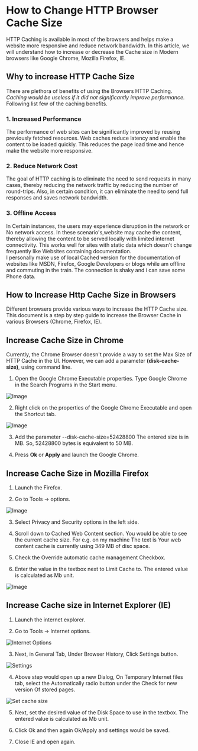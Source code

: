 # How to Change HTTP Browser Cache Size 

HTTP Caching is available in most of the browsers and helps make a website more responsive and reduce network bandwidth.  In this article, we will understand how to increase or decrease the Cache size in Modern browsers like Google Chrome, Mozilla Firefox, IE.

## Why to increase HTTP Cache Size

There are plethora of benefits of using the Browsers HTTP Caching. *Caching would be useless if it did not significantly improve performance.* Following list few of the caching benefits.

### 1. Increased Performance

The performance of web sites can be significantly improved by reusing previously fetched resources. Web caches reduce latency and enable the content to be loaded quickly. This reduces the page load time and hence make the website more responsive.

### 2. Reduce Network Cost

The goal of HTTP caching is to eliminate the need to send requests in many cases, thereby reducing the network traffic by reducing the number of round-trips. Also, in certain condition, it can eliminate the need to send full responses and saves network bandwidth.

### 3. Offline Access

In Certain instances, the users may experience disruption in the network or No network access. In these scenario's,website may cache the content, thereby allowing the content to be served locally with limited internet connectivity. This works well for sites with static data which doesn't change frequently like Websites containing documentation.  
I personally make use of local Cached version for the documentation of websites like MSDN, Firefox, Google Developers or blogs while am offline and commuting in the train. The connection is shaky and i can save some Phone data.

## How to Increase Http Cache Size in Browsers

Different browsers provide various ways to increase the HTTP Cache size. This document is a step by step guide to increase the Browser Cache in various Browsers (Chrome, Firefox, IE).

## Increase Cache Size in Chrome
Currently, the Chrome Browser doesn't provide a way to set the Max Size of HTTP Cache in the UI. However, we can add a parameter **(disk-cache-size)**, using command line. 

1. Open the Google Chrome Executable properties. Type Google Chrome in  the Search Programs in the Start menu.

![Image](Images/Chrome1.png)

2. Right click on the properties of the Google Chrome Executable and open the Shortcut tab.

![Image](Images/Chrome2.png)

3. Add the parameter --disk-cache-size=52428800
The entered size is in MB. So, 52428800 bytes is equivalent to 50 MB.

4. Press **Ok** or **Apply** and launch the Google Chrome.

## Increase Cache Size in Mozilla Firefox

1. Launch the Firefox.

2. Go to Tools -> options.

![Image](Images/Firefox1.png)

3. Select Privacy and Security options in the left side.

4. Scroll down to Cached Web Content section. You would be able to see the current cache size. For e.g. on my machine The text is Your web content cache is currently using 349 MB of disc space.

5. Check the Override automatic cache management Checkbox.

6. Enter the value in the textbox next to Limit Cache to.  The entered  value is calculated as Mb unit.

![Image](Images/Firefox2.png)

## Increase Cache size in Internet Explorer (IE)

1. Launch the internet explorer.

2. Go to Tools -> Internet options.

![Internet Options](Images/IE1.png)

3. Next, in General Tab, Under Browser History, Click Settings button.

![Settings](Images/IE2.png)

4. Above step would open up a new Dialog, On Temporary Internet files tab, select the Automatically radio button under the Check for new version Of stored pages.

![Set cache size](Images/IE3.png)

5. Next, set the desired value of the Disk Space to use in the textbox. The entered  value is calculated as Mb unit.

6. Click Ok and then again Ok/Apply and settings would be saved.

7. Close IE and open again.